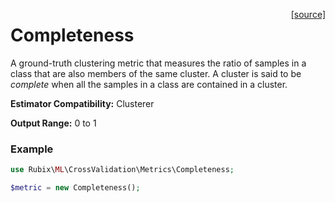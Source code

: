 <span style="float:right;"><a href="https://github.com/RubixML/RubixML/blob/master/src/CrossValidation/Metrics/Completeness.php">[source]</a></span>

# Completeness
A ground-truth clustering metric that measures the ratio of samples in a class that are also members of the same cluster. A cluster is said to be *complete* when all the samples in a class are contained in a cluster.

**Estimator Compatibility:** Clusterer

**Output Range:** 0 to 1

### Example
```php
use Rubix\ML\CrossValidation\Metrics\Completeness;

$metric = new Completeness();
```